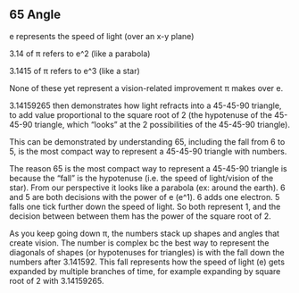 ## 65 Angle

e represents the speed of light (over an x-y plane)

3.14 of π refers to e^2 (like a parabola)

3.1415 of π refers to e^3 (like a star)

None of these yet represent a vision-related improvement π makes over e.

3.14159265 then demonstrates how light refracts into a 45-45-90 triangle, to add value proportional to the square root of 2 (the hypotenuse of the 45-45-90 triangle, which “looks” at the 2 possibilities of the 45-45-90 triangle).

This can be demonstrated by understanding 65, including the fall from 6 to 5, is the most compact way to represent a 45-45-90 triangle with numbers.

The reason 65 is the most compact way to represent a 45-45-90 triangle is because the “fall” is the hypotenuse (i.e. the speed of light/vision of the star). From our perspective it looks like a parabola (ex: around the earth). 6 and 5 are both decisions with the power of e (e^1). 6 adds one electron. 5 falls one tick further down the speed of light. So both represent 1, and the decision between between them has the power of the square root of 2.

As you keep going down π, the numbers stack up shapes and angles that create vision. The number is complex bc the best way to represent the diagonals of shapes (or hypotenuses for triangles) is with the fall down the numbers after 3.141592. This fall represents how the speed of light (e) gets expanded by multiple branches of time, for example expanding by square root of 2 with 3.14159265.